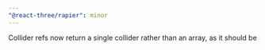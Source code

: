 ```yaml
---
"@react-three/rapier": minor
---
```


Collider refs now return a single collider rather than an array, as it should be
